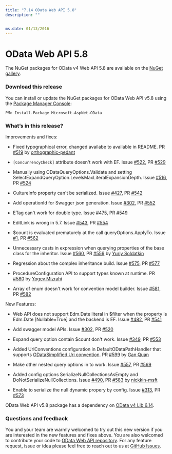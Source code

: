 ```yaml
---
title: "7.14 OData Web API 5.8"
description: ""


ms.date: 01/13/2016
---
```

# OData Web API 5.8

The NuGet packages for OData v4 Web API 5.8 are available on the [NuGet gallery](https://www.nuget.org/).

### Download this release

You can install or update the NuGet packages for OData Web API v5.8 using the [Package Manager Console](https://docs.nuget.org/docs/start-here/using-the-package-manager-console):

```
PM> Install-Package Microsoft.AspNet.OData
```

### What’s in this release?

Improvements and fixes:

* Fixed typographical error, changed availabe to available in README. PR [#519](https://github.com/OData/WebApi/pull/519) by [orthographic-pedant](https://github.com/orthographic-pedant)

* `[ConcurrencyCheck]` attribute doesn't work with EF. Issue [#522](https://github.com/OData/WebApi/issues/522), PR [#529](https://github.com/OData/WebApi/pull/529)

* Manually using ODataQueryOptions.Validate and setting SelectExpandQueryOption.LevelsMaxLiteralExpansionDepth. Issue [#516](https://github.com/OData/WebApi/issues/516), PR [#524](https://github.com/OData/WebApi/pull/524)

* CultureInfo property can't be serialized. Issue [#427](https://github.com/OData/WebApi/issues/427), PR [#542](https://github.com/OData/WebApi/pull/542)

* Add operationId for Swagger json generation. Issue [#302](https://github.com/OData/WebApi/issues/302), PR [#552](https://github.com/OData/WebApi/pull/552)

* ETag can't work for double type. Issue [#475](https://github.com/OData/WebApi/issues/475), PR [#549](https://github.com/OData/WebApi/pull/549) 

* EditLink is wrong in 5.7. Issue [#543](https://github.com/OData/WebApi/issues/543), PR [#554](https://github.com/OData/WebApi/pull/554)

* $count is evaluated prematurely at the call queryOptions.ApplyTo. Issue [#1](https://github.com/OData/WebApi/issues/1), PR [#562](https://github.com/OData/WebApi/pull/562)

* Unnecessary casts in expression when querying properties of the base class for the inheritor. Issue [#560](https://github.com/OData/WebApi/issues/560), PR [#556](https://github.com/OData/WebApi/pull/556) by [Yuriy Soldatkin](https://github.com/postoronnimw)

* Regression about the complex inheritance build. Issue [#575](https://github.com/OData/WebApi/issues/575), PR [#577](https://github.com/OData/WebApi/pull/577)

* ProcedureConfiguration API to support types known at runtime. PR [#580](https://github.com/OData/WebApi/pull/580) by [Yogev Mizrahi](https://github.com/YogiBear52)
 
* Array of enum doesn't work for convention model builder. Issue [#581](https://github.com/OData/WebApi/issues/581), PR [#582](https://github.com/OData/WebApi/pull/582)

New Features:

* Web API does not support Edm.Date literal in $filter when the property is Edm.Date [Nullable=True] and the backend is EF. Issue [#482](https://github.com/OData/WebApi/issues/482), PR [#541](https://github.com/OData/WebApi/pull/541)

* Add swagger model APIs. Issue [#302](https://github.com/OData/WebApi/issues/302), PR [#520](https://github.com/OData/WebApi/pull/520)

* Expand query option contain $count don't work. Issue [#349](https://github.com/OData/WebApi/pull/349), PR [#553](https://github.com/OData/WebApi/pull/553)

* Added UrlConventions configuration in DefaultODataPathHandler that supports [ODataSimplified Uri convention](https://odata.github.io/WebApi/#04-23-simplified-uri-convention). PR [#599](https://github.com/OData/WebApi/pull/599) by [Gan Quan](https://github.com/BarclayII)

* Make other nested query options in to work. Issue [#557](https://github.com/OData/WebApi/issues/557), PR [#569](https://github.com/OData/WebApi/pull/569)

* Added config options SerializeNullCollectionsAsEmpty and DoNotSerializeNullCollections. Issue [#490](https://github.com/OData/WebApi/issues/490), PR [#583](https://github.com/OData/WebApi/pull/583) by [nickkin-msft](https://github.com/nickkin-msft)

* Enable to serialize the null dynamic propery by config. Issue [#313](https://github.com/OData/WebApi/issues/313), PR [#573](https://github.com/OData/WebApi/pull/573)

OData Web API v5.8 package has a dependency on [OData v4 Lib 6.14](https://odata.github.io/odata.net/#ODL-6.14.0).

### Questions and feedback

You and your team are warmly welcomed to try out this new version if you are interested in the new features and fixes above. You are also welcomed to contribute your code to [OData Web API repository](https://github.com/OData/WebApi). For any feature request, issue or idea please feel free to reach out to us at 
[GitHub Issues](https://github.com/OData/WebApi/issues). 
